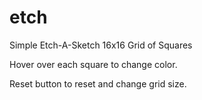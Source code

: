 # etch

Simple Etch-A-Sketch
16x16 Grid of Squares

Hover over each square to change color.

Reset button to reset and change grid size.